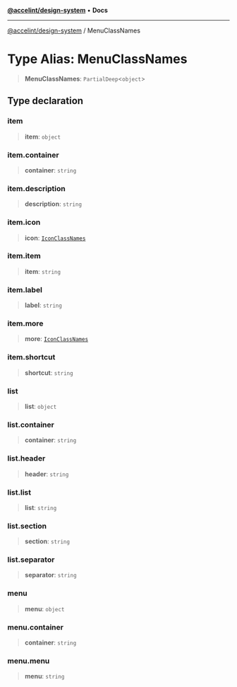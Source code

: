 [**@accelint/design-system**](../README.md) • **Docs**

***

[@accelint/design-system](../README.md) / MenuClassNames

# Type Alias: MenuClassNames

> **MenuClassNames**: `PartialDeep`\<`object`\>

## Type declaration

### item

> **item**: `object`

### item.container

> **container**: `string`

### item.description

> **description**: `string`

### item.icon

> **icon**: [`IconClassNames`](IconClassNames.md)

### item.item

> **item**: `string`

### item.label

> **label**: `string`

### item.more

> **more**: [`IconClassNames`](IconClassNames.md)

### item.shortcut

> **shortcut**: `string`

### list

> **list**: `object`

### list.container

> **container**: `string`

### list.header

> **header**: `string`

### list.list

> **list**: `string`

### list.section

> **section**: `string`

### list.separator

> **separator**: `string`

### menu

> **menu**: `object`

### menu.container

> **container**: `string`

### menu.menu

> **menu**: `string`
